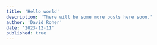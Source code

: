 ```yaml
---
title: 'Hello world'
description: 'There will be some more posts here soon.'
author: 'David Roher'
date: '2023-12-11'
published: true
---
```

